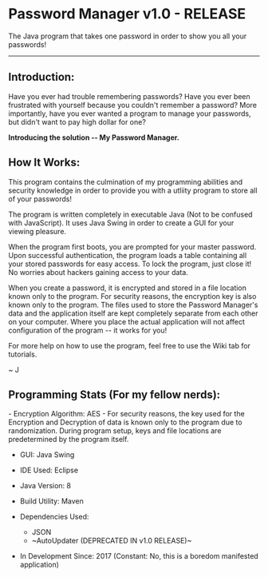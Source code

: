 # Password Manager v1.0 - RELEASE #
The Java program that takes one password in order to show you all your passwords!

-----------------------------------


<h2>Introduction:</h2>
Have you ever had trouble remembering passwords? Have you ever been frustrated with yourself because you couldn't remember a password?
More importantly, have you ever wanted a program to manage your passwords, but didn't want to pay high dollar for one?

<b>Introducing the solution -- My Password Manager.</b>


<h2>How It Works:</h2>

This program contains the culmination of my programming abilities and security knowledge in order to provide you with a utliity program to store all of your passwords!

The program is written completely in executable Java (Not to be confused with JavaScript). It uses Java Swing in order to create a GUI for your viewing pleasure.

When the program first boots, you are prompted for your master password. Upon successful authentication, the program loads a table containing all your stored passwords for easy access. To lock the program, just close it! No worries about hackers gaining access to your data.

When you create a password, it is encrypted and stored in a file location known only to the program. For security reasons, the encryption key is also known only to the program. The files used to store the Password Manager's data and the application itself are kept completely separate from each other on your computer. Where you place the actual application will not affect configuration of the program -- it works for you!

For more help on how to use the program, feel free to use the Wiki tab for tutorials.

~ J








<h2>Programming Stats (For my fellow nerds):</h2>
- Encryption Algorithm: AES
- For security reasons, the key used for the Encryption and Decryption of data is known only to the program due to randomization. During program setup, keys and file locations are predetermined by the program itself.


- GUI: Java Swing


- IDE Used: Eclipse


- Java Version: 8


- Build Utility: Maven


- Dependencies Used:
    - JSON
    - ~AutoUpdater (DEPRECATED IN v1.0 RELEASE)~
    
- In Development Since: 2017 (Constant: No, this is a boredom manifested application)

